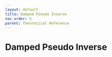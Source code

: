 ```yaml
---
layout: default
title: Damped Pseudo Inverse
nav_order: 5
parent: Theoretical Reference
---
```


# Damped Pseudo Inverse